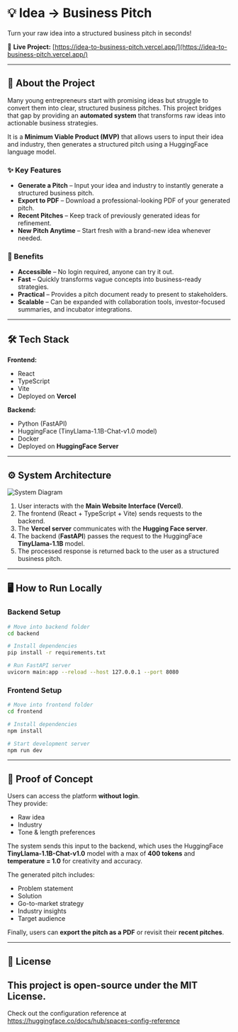 # 💡 Idea → Business Pitch  

Turn your raw idea into a structured business pitch in seconds!  

🔗 **Live Project:** [https://idea-to-business-pitch.vercel.app/](https://idea-to-business-pitch.vercel.app/)  

---

## 📖 About the Project  

Many young entrepreneurs start with promising ideas but struggle to convert them into clear, structured business pitches. This project bridges that gap by providing an **automated system** that transforms raw ideas into actionable business strategies.  

It is a **Minimum Viable Product (MVP)** that allows users to input their idea and industry, then generates a structured pitch using a HuggingFace language model.  

### ✨ Key Features  
- **Generate a Pitch** – Input your idea and industry to instantly generate a structured business pitch.  
- **Export to PDF** – Download a professional-looking PDF of your generated pitch.  
- **Recent Pitches** – Keep track of previously generated ideas for refinement.  
- **New Pitch Anytime** – Start fresh with a brand-new idea whenever needed.  

### 🚀 Benefits  
- **Accessible** – No login required, anyone can try it out.  
- **Fast** – Quickly transforms vague concepts into business-ready strategies.  
- **Practical** – Provides a pitch document ready to present to stakeholders.  
- **Scalable** – Can be expanded with collaboration tools, investor-focused summaries, and incubator integrations.  

---

## 🛠️ Tech Stack  

**Frontend:**  
- React  
- TypeScript  
- Vite  
- Deployed on **Vercel**  

**Backend:**  
- Python (FastAPI)  
- HuggingFace (TinyLlama-1.1B-Chat-v1.0 model)  
- Docker  
- Deployed on **HuggingFace Server**  

---

## ⚙️ System Architecture  

![System Diagram](SystemDiagram.JPG)  

1. User interacts with the **Main Website Interface (Vercel)**.  
2. The frontend (React + TypeScript + Vite) sends requests to the backend.  
3. The **Vercel server** communicates with the **Hugging Face server**.  
4. The backend (**FastAPI**) passes the request to the HuggingFace **TinyLlama-1.1B** model.  
5. The processed response is returned back to the user as a structured business pitch.  

---

## 🖥️ How to Run Locally  

### Backend Setup  
```bash
# Move into backend folder
cd backend

# Install dependencies
pip install -r requirements.txt

# Run FastAPI server
uvicorn main:app --reload --host 127.0.0.1 --port 8080
```

### Frontend Setup  
```bash
# Move into frontend folder
cd frontend

# Install dependencies
npm install

# Start development server
npm run dev
```

---

## 📌 Proof of Concept  

Users can access the platform **without login**.  
They provide:  
- Raw idea  
- Industry  
- Tone & length preferences  

The system sends this input to the backend, which uses the HuggingFace **TinyLlama-1.1B-Chat-v1.0** model with a max of **400 tokens** and **temperature = 1.0** for creativity and accuracy.  

The generated pitch includes:  
- Problem statement  
- Solution  
- Go-to-market strategy  
- Industry insights  
- Target audience  

Finally, users can **export the pitch as a PDF** or revisit their **recent pitches**.  

---

## 📄 License  
This project is open-source under the **MIT License**.  
---

Check out the configuration reference at https://huggingface.co/docs/hub/spaces-config-reference
